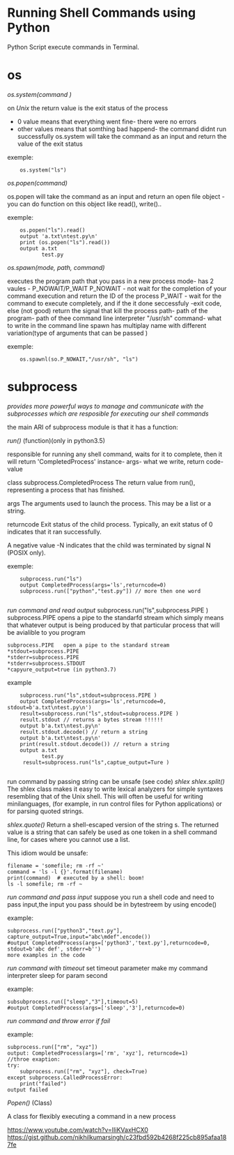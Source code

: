 Running Shell Commands using Python
=======

Python Script execute commands in Terminal.

os
===

*os.system(command )*

on *Unix* the return value is the exit status of the process
- 0 value means that everything went fine- there were no errors
- other values means that somthing bad happend- the command didnt run successfully 
 os.system will take the command as an input and return the value of the exit status

exemple:
```
    os.system("ls")
```
*os.popen(command)*

os.popen will take the command as an input and return an open file object - you can do function on this object like read(), write().. 

exemple:

```
    os.popen("ls").read()
    output 'a.txt\ntest.py\n'
    print (os.popen("ls").read())
    output a.txt
           test.py
```
*os.spawn(mode, path, command)* 

executes the program path that you pass in a new process
mode- has 2 vaules - P_NOWAIT/P_WAIT 
P_NOWAIT - not wait for the completion of your command execution and return the ID of the process
P_WAIT - wait for the command to execute completely, and if the it done seccessfuly -exit code, else (not good) return the signal that kill the process
path- path of the program- path of thee command line interpreter "/usr/sh"
command- what to write in the command line 
spawn has multiplay name with different variation(type of arguments that can  be passed )

exemple:
```
    os.spawnl(so.P_NOWAIT,"/usr/sh", "ls") 
```

subprocess
===
*provides more powerful ways to manage and communicate with the subprocesses which are resposible for executing our shell commands*

the main ARI of subprocess module is that it has a function:

*run()* (function)(only in python3.5)

responsible for running any shell command, waits for it to complete, then it will return 'CompletedProcess' instance- args- what we write, return code- value

class subprocess.CompletedProcess
The return value from run(), representing a process that has finished.

args
The arguments used to launch the process. This may be a list or a string.

returncode
Exit status of the child process. Typically, an exit status of 0 indicates that it ran successfully.

A negative value -N indicates that the child was terminated by signal N (POSIX only).

exemple:
```
    subprocess.run("ls")
    output CompletedProcess(args='ls',returncode=0)
    subprocess.run(["python","test.py"]) // more then one word
    
```

*run command and read output*
subprocess.run("ls",subprocess.PIPE )
subprocess.PIPE opens a pipe to the standarfd stream which simply means that whatever output is being produced by that particular process that will be avialible to you program  

```
subprocess.PIPE   open a pipe to the standard stream
*stdout=subprocess.PIPE
*stderr=subprocess.PIPE
*stderr=subprocess.STDOUT
*capyure_output=true (in python3.7)
```

example 

```
    subprocess.run("ls",stdout=subprocess.PIPE )
    output CompletedProcess(args='ls',returncode=0, stdout=b'a.txt\ntest.py\n')
    result=subprocess.run("ls",stdout=subprocess.PIPE )
    result.stdout // returns a bytes stream !!!!!!
    output b'a.txt\ntest.py\n'
    result.stdout.decode() // return a string
    output b'a.txt\ntest.py\n'
    print(result.stdout.decode()) // return a string
    output a.txt
           test.py
     result=subprocess.run("ls",captue_output=Ture )


```

run command by passing string can be unsafe (see code)
*shlex*
*shlex.split()*
The shlex class makes it easy to write lexical analyzers for simple syntaxes resembling that of the Unix shell. This will often be useful for writing minilanguages, (for example, in run control files for Python applications) or for parsing quoted strings.

*shlex.quote()*
Return a shell-escaped version of the string s. The returned value is a string that can safely be used as one token in a shell command line, for cases where you cannot use a list.

This idiom would be unsafe:

```
filename = 'somefile; rm -rf ~'
command = 'ls -l {}'.format(filename)
print(command)  # executed by a shell: boom!
ls -l somefile; rm -rf ~
```

*run command and pass input*
suppose you run a shell code and need to pass input,the input you pass should be in bytestreem by using encode()

example:
```
subprocess.run(["python3","text.py"], capture_output=True,input="abc\mdef".encode()) 
#output CompletedProcess(args=['python3','text.py'],returncode=0, stdout=b'abc def', stderr=b'')
more examples in the code
```

*run command with timeout*
set timeout parameter
make my command interpreter sleep for param second

example:
```
subsubprocess.run(["sleep","3"],timeout=5)
#output CompletedProcess(args=['sleep','3'],returncode=0)
```

*run command and throw error if fail*

example:
```
subprocess.run(["rm", "xyz"])
output: CompletedProcess(args=['rm', 'xyz'], returncode=1)
//throe exaption:
try:
    subprocess.run(["rm", "xyz"], check=True)
except subprocess.CalledProcessError:
    print("failed")
output failed
```

*Popen()* (Class)

A class for flexibly executing a command in a new process



https://www.youtube.com/watch?v=IIiKVaxHCX0
https://gist.github.com/nikhilkumarsingh/c23fbd592b4268f225cb895afaa187fe